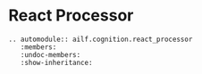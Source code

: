 # React Processor

```{eval-rst}
.. automodule:: ailf.cognition.react_processor
   :members:
   :undoc-members:
   :show-inheritance:
```
